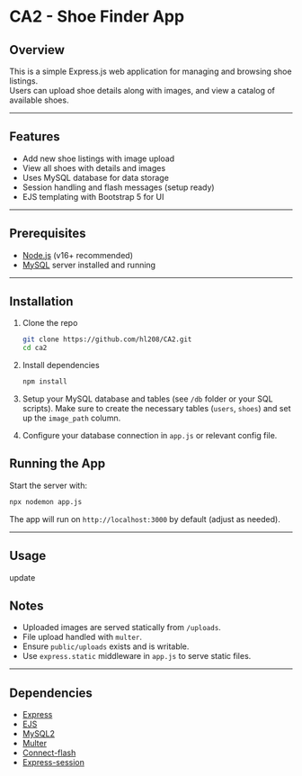 
# CA2 - Shoe Finder App

## Overview
This is a simple Express.js web application for managing and browsing shoe listings.  
Users can upload shoe details along with images, and view a catalog of available shoes.

---

## Features
- Add new shoe listings with image upload  
- View all shoes with details and images  
- Uses MySQL database for data storage  
- Session handling and flash messages (setup ready)  
- EJS templating with Bootstrap 5 for UI

---

## Prerequisites
- [Node.js](https://nodejs.org/) (v16+ recommended)  
- [MySQL](https://www.mysql.com/) server installed and running  

---

## Installation

1. Clone the repo  
   ```bash
   git clone https://github.com/hl208/CA2.git
   cd ca2
   ```

2. Install dependencies

   ```bash
   npm install
   ```

3. Setup your MySQL database and tables (see `/db` folder or your SQL scripts).
   Make sure to create the necessary tables (`users`, `shoes`) and set up the `image_path` column.

4. Configure your database connection in `app.js` or relevant config file.

## Running the App

Start the server with:

```bash
npx nodemon app.js
```

The app will run on `http://localhost:3000` by default (adjust as needed).

---

## Usage

update 

## Notes

* Uploaded images are served statically from `/uploads`.
* File upload handled with `multer`.
* Ensure `public/uploads` exists and is writable.
* Use `express.static` middleware in `app.js` to serve static files.

---

## Dependencies

* [Express](https://expressjs.com/)
* [EJS](https://ejs.co/)
* [MySQL2](https://github.com/sidorares/node-mysql2)
* [Multer](https://github.com/expressjs/multer)
* [Connect-flash](https://github.com/jaredhanson/connect-flash)
* [Express-session](https://github.com/expressjs/session)

